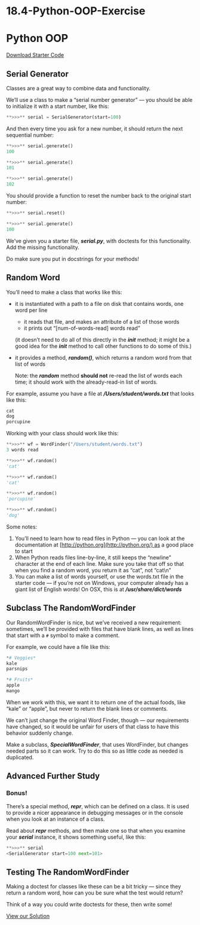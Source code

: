# 18.4-Python-OOP-Exercise
# Python OOP

[Download Starter Code](https://curric.springboard.com/software-engineering-career-track/default/exercises/python-oo-practice.zip)

## **Serial Generator**

Classes are a great way to combine data and functionality.

We’ll use a class to make a “serial number generator” — you should be able to initialize it with a start number, like this:

```python
**>>>** serial = SerialGenerator(start=100)
```

And then every time you ask for a new number, it should return the next sequential number:

```python
**>>>** serial.generate()
100

**>>>** serial.generate()
101

**>>>** serial.generate()
102
```

You should provide a function to reset the number back to the original start number:

```python
**>>>** serial.reset()

**>>>** serial.generate()
100
```

We’ve given you a starter file, ***serial.py***, with doctests for this functionality. Add the missing functionality.

Do make sure you put in docstrings for your methods!

## **Random Word**

You’ll need to make a class that works like this:

- it is instantiated with a path to a file on disk that contains words, one word per line
    - it reads that file, and makes an attribute of a list of those words
    - it prints out “[num-of-words-read] words read”
    
    (it doesn’t need to do all of this directly in the ***__init__*** method; it might be a good idea for the ***__init__*** method to call other functions to do some of this.)
    
- it provides a method, ***random()***, which returns a random word from that list of words
    
    Note: the ***random*** method **should not** re-read the list of words each time; it should work with the already-read-in list of words.
    

For example, assume you have a file at ***/Users/student/words.txt*** that looks like this:

```python
cat
dog
porcupine
```

Working with your class should work like this:

```python
**>>>** wf = WordFinder("/Users/student/words.txt")
3 words read

**>>>** wf.random()
'cat'

**>>>** wf.random()
'cat'

**>>>** wf.random()
'porcupine'

**>>>** wf.random()
'dog'
```

Some notes:

1. You’ll need to learn how to read files in Python — you can look at the documentation at [http://python.org](http://python.org/) as a good place to start
2. When Python reads files line-by-line, it still keeps the “newline” character at the end of each line. Make sure you take that off so that when you find a random word, you return it as “cat”, not “cat\n”
3. You can make a list of words yourself, or use the words.txt file in the starter code — if you’re not on Windows, your computer already has a giant list of English words! On OSX, this is at ***/usr/share/dict/words***

## **Subclass The RandomWordFinder**

Our RandomWordFinder is nice, but we’ve received a new requirement: sometimes, we’ll be provided with files that have blank lines, as well as lines that start with a `#` symbol to make a comment.

For example, we could have a file like this:

```python
*# Veggies*
kale
parsnips

*# Fruits*
apple
mango
```

When we work with this, we want it to return one of the actual foods, like “kale” or “apple”, but never to return the blank lines or comments.

We can’t just change the original Word Finder, though — our requirements have changed, so it would be unfair for users of that class to have this behavior suddenly change.

Make a subclass, ***SpecialWordFinder***, that uses WordFinder, but changes needed parts so it can work. Try to do this so as little code as needed is duplicated.

## ****Advanced Further Study****

### **Bonus!**

There’s a special method, ***__repr__***, which can be defined on a class. It is used to provide a nicer appearance in debugging messages or in the console when you look at an instance of a class.

Read about ***__repr__*** methods, and then make one so that when you examine your ***serial*** instance, it shows something useful, like this:

```python
**>>>** serial
<SerialGenerator start=100 next=101>
```

## **Testing The RandomWordFinder**

Making a doctest for classes like these can be a bit tricky — since they return a random word, how can you be sure what the test would return?

Think of a way you could write doctests for these, then write some!

[View our Solution](https://curric.springboard.com/software-engineering-career-track/default/exercises/python-oo-practice/solution/index.html)
